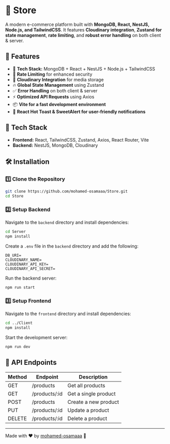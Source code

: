 # 🛒 Store

A modern e-commerce platform built with **MongoDB, React, NestJS, Node.js, and TailwindCSS**. It features **Cloudinary integration**, **Zustand for state management**, **rate limiting**, and **robust error handling** on both client & server.

## 🚀 Features
- 🌟 **Tech Stack:** MongoDB + React + NestJS + Node.js + TailwindCSS
- 🚀 **Rate Limiting** for enhanced security
- 🎨 **Cloudinary Integration** for media storage
- 🔥 **Global State Management** using Zustand
- ✅ **Error Handling** on both client & server
- ⚡ **Optimized API Requests** using Axios
- 📦 **Vite for a fast development environment**
- 🎉 **React Hot Toast & SweetAlert for user-friendly notifications**

## 📂 Tech Stack
- **Frontend:** React, TailwindCSS, Zustand, Axios, React Router, Vite
- **Backend:** NestJS, MongoDB, Cloudinary

## 🛠 Installation
### 1️⃣ Clone the Repository
```sh
git clone https://github.com/mohamed-osamaaa/Store.git
cd Store
```

### 2️⃣ Setup Backend
Navigate to the `backend` directory and install dependencies:
```sh
cd Server
npm install
```

Create a `.env` file in the `backend` directory and add the following:
```
DB_URI=
CLOUDINARY_NAME=
CLOUDINARY_API_KEY=
CLOUDINARY_API_SECRET=
```

Run the backend server:
```sh
npm run start
```

### 3️⃣ Setup Frontend
Navigate to the `frontend` directory and install dependencies:
```sh
cd ../Client
npm install
```

Start the development server:
```sh
npm run dev
```

## 🎯 API Endpoints
| Method | Endpoint           | Description          |
|--------|-------------------|----------------------|
| GET    | /products         | Get all products    |
| GET    | /products/:id     | Get a single product |
| POST   | /products         | Create a new product |
| PUT    | /products/:id     | Update a product    |
| DELETE | /products/:id     | Delete a product    |


---
Made with ❤️ by [mohamed-osamaaa](https://github.com/mohamed-osamaaa) 🚀

